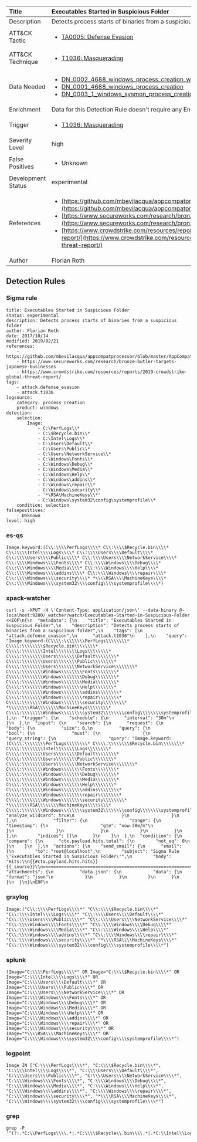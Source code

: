 | Title                | Executables Started in Suspicious Folder                                                                                                                                                 |
|:---------------------|:------------------------------------------------------------------------------------------------------------------------------------------------------------|
| Description          | Detects process starts of binaries from a suspicious folder                                                                                                                                           |
| ATT&amp;CK Tactic    |  <ul><li>[TA0005: Defense Evasion](https://attack.mitre.org/tactics/TA0005)</li></ul>  |
| ATT&amp;CK Technique | <ul><li>[T1036: Masquerading](https://attack.mitre.org/techniques/T1036)</li></ul>  |
| Data Needed          | <ul><li>[DN_0002_4688_windows_process_creation_with_commandline](../Data_Needed/DN_0002_4688_windows_process_creation_with_commandline.md)</li><li>[DN_0001_4688_windows_process_creation](../Data_Needed/DN_0001_4688_windows_process_creation.md)</li><li>[DN_0003_1_windows_sysmon_process_creation](../Data_Needed/DN_0003_1_windows_sysmon_process_creation.md)</li></ul>  |
| Enrichment           |  Data for this Detection Rule doesn't require any Enrichments.  |
| Trigger              | <ul><li>[T1036: Masquerading](../Triggers/T1036.md)</li></ul>  |
| Severity Level       | high |
| False Positives      | <ul><li>Unknown</li></ul>  |
| Development Status   | experimental |
| References           | <ul><li>[https://github.com/mbevilacqua/appcompatprocessor/blob/master/AppCompatSearch.txt](https://github.com/mbevilacqua/appcompatprocessor/blob/master/AppCompatSearch.txt)</li><li>[https://www.secureworks.com/research/bronze-butler-targets-japanese-businesses](https://www.secureworks.com/research/bronze-butler-targets-japanese-businesses)</li><li>[https://www.crowdstrike.com/resources/reports/2019-crowdstrike-global-threat-report/](https://www.crowdstrike.com/resources/reports/2019-crowdstrike-global-threat-report/)</li></ul>  |
| Author               | Florian Roth |


## Detection Rules

### Sigma rule

```
title: Executables Started in Suspicious Folder
status: experimental
description: Detects process starts of binaries from a suspicious folder
author: Florian Roth
date: 2017/10/14
modified: 2019/02/21
references:
    - https://github.com/mbevilacqua/appcompatprocessor/blob/master/AppCompatSearch.txt
    - https://www.secureworks.com/research/bronze-butler-targets-japanese-businesses
    - https://www.crowdstrike.com/resources/reports/2019-crowdstrike-global-threat-report/
tags:
    - attack.defense_evasion
    - attack.t1036
logsource:
    category: process_creation
    product: windows
detection:
    selection:
        Image:
            - C:\PerfLogs\\*
            - C:\$Recycle.bin\\*
            - C:\Intel\Logs\\*
            - C:\Users\Default\\*
            - C:\Users\Public\\*
            - C:\Users\NetworkService\\*
            - C:\Windows\Fonts\\*
            - C:\Windows\Debug\\*
            - C:\Windows\Media\\*
            - C:\Windows\Help\\*
            - C:\Windows\addins\\*
            - C:\Windows\repair\\*
            - C:\Windows\security\\*
            - '*\RSA\MachineKeys\\*'
            - C:\Windows\system32\config\systemprofile\\*
    condition: selection
falsepositives:
    - Unknown
level: high

```





### es-qs
    
```
Image.keyword:(C\\:\\\\PerfLogs\\\\* C\\:\\\\$Recycle.bin\\\\* C\\:\\\\Intel\\\\Logs\\\\* C\\:\\\\Users\\\\Default\\\\* C\\:\\\\Users\\\\Public\\\\* C\\:\\\\Users\\\\NetworkService\\\\* C\\:\\\\Windows\\\\Fonts\\\\* C\\:\\\\Windows\\\\Debug\\\\* C\\:\\\\Windows\\\\Media\\\\* C\\:\\\\Windows\\\\Help\\\\* C\\:\\\\Windows\\\\addins\\\\* C\\:\\\\Windows\\\\repair\\\\* C\\:\\\\Windows\\\\security\\\\* *\\\\RSA\\\\MachineKeys\\\\* C\\:\\\\Windows\\\\system32\\\\config\\\\systemprofile\\\\*)
```


### xpack-watcher
    
```
curl -s -XPUT -H \'Content-Type: application/json\' --data-binary @- localhost:9200/_watcher/watch/Executables-Started-in-Suspicious-Folder <<EOF\n{\n  "metadata": {\n    "title": "Executables Started in Suspicious Folder",\n    "description": "Detects process starts of binaries from a suspicious folder",\n    "tags": [\n      "attack.defense_evasion",\n      "attack.t1036"\n    ],\n    "query": "Image.keyword:(C\\\\:\\\\\\\\PerfLogs\\\\\\\\* C\\\\:\\\\\\\\$Recycle.bin\\\\\\\\* C\\\\:\\\\\\\\Intel\\\\\\\\Logs\\\\\\\\* C\\\\:\\\\\\\\Users\\\\\\\\Default\\\\\\\\* C\\\\:\\\\\\\\Users\\\\\\\\Public\\\\\\\\* C\\\\:\\\\\\\\Users\\\\\\\\NetworkService\\\\\\\\* C\\\\:\\\\\\\\Windows\\\\\\\\Fonts\\\\\\\\* C\\\\:\\\\\\\\Windows\\\\\\\\Debug\\\\\\\\* C\\\\:\\\\\\\\Windows\\\\\\\\Media\\\\\\\\* C\\\\:\\\\\\\\Windows\\\\\\\\Help\\\\\\\\* C\\\\:\\\\\\\\Windows\\\\\\\\addins\\\\\\\\* C\\\\:\\\\\\\\Windows\\\\\\\\repair\\\\\\\\* C\\\\:\\\\\\\\Windows\\\\\\\\security\\\\\\\\* *\\\\\\\\RSA\\\\\\\\MachineKeys\\\\\\\\* C\\\\:\\\\\\\\Windows\\\\\\\\system32\\\\\\\\config\\\\\\\\systemprofile\\\\\\\\*)"\n  },\n  "trigger": {\n    "schedule": {\n      "interval": "30m"\n    }\n  },\n  "input": {\n    "search": {\n      "request": {\n        "body": {\n          "size": 0,\n          "query": {\n            "bool": {\n              "must": [\n                {\n                  "query_string": {\n                    "query": "Image.keyword:(C\\\\:\\\\\\\\PerfLogs\\\\\\\\* C\\\\:\\\\\\\\$Recycle.bin\\\\\\\\* C\\\\:\\\\\\\\Intel\\\\\\\\Logs\\\\\\\\* C\\\\:\\\\\\\\Users\\\\\\\\Default\\\\\\\\* C\\\\:\\\\\\\\Users\\\\\\\\Public\\\\\\\\* C\\\\:\\\\\\\\Users\\\\\\\\NetworkService\\\\\\\\* C\\\\:\\\\\\\\Windows\\\\\\\\Fonts\\\\\\\\* C\\\\:\\\\\\\\Windows\\\\\\\\Debug\\\\\\\\* C\\\\:\\\\\\\\Windows\\\\\\\\Media\\\\\\\\* C\\\\:\\\\\\\\Windows\\\\\\\\Help\\\\\\\\* C\\\\:\\\\\\\\Windows\\\\\\\\addins\\\\\\\\* C\\\\:\\\\\\\\Windows\\\\\\\\repair\\\\\\\\* C\\\\:\\\\\\\\Windows\\\\\\\\security\\\\\\\\* *\\\\\\\\RSA\\\\\\\\MachineKeys\\\\\\\\* C\\\\:\\\\\\\\Windows\\\\\\\\system32\\\\\\\\config\\\\\\\\systemprofile\\\\\\\\*)",\n                    "analyze_wildcard": true\n                  }\n                }\n              ],\n              "filter": {\n                "range": {\n                  "timestamp": {\n                    "gte": "now-30m/m"\n                  }\n                }\n              }\n            }\n          }\n        },\n        "indices": []\n      }\n    }\n  },\n  "condition": {\n    "compare": {\n      "ctx.payload.hits.total": {\n        "not_eq": 0\n      }\n    }\n  },\n  "actions": {\n    "send_email": {\n      "email": {\n        "to": "root@localhost",\n        "subject": "Sigma Rule \'Executables Started in Suspicious Folder\'",\n        "body": "Hits:\\n{{#ctx.payload.hits.hits}}{{_source}}\\n================================================================================\\n{{/ctx.payload.hits.hits}}",\n        "attachments": {\n          "data.json": {\n            "data": {\n              "format": "json"\n            }\n          }\n        }\n      }\n    }\n  }\n}\nEOF\n
```


### graylog
    
```
Image:("C\\:\\\\PerfLogs\\\\*" "C\\:\\\\$Recycle.bin\\\\*" "C\\:\\\\Intel\\\\Logs\\\\*" "C\\:\\\\Users\\\\Default\\\\*" "C\\:\\\\Users\\\\Public\\\\*" "C\\:\\\\Users\\\\NetworkService\\\\*" "C\\:\\\\Windows\\\\Fonts\\\\*" "C\\:\\\\Windows\\\\Debug\\\\*" "C\\:\\\\Windows\\\\Media\\\\*" "C\\:\\\\Windows\\\\Help\\\\*" "C\\:\\\\Windows\\\\addins\\\\*" "C\\:\\\\Windows\\\\repair\\\\*" "C\\:\\\\Windows\\\\security\\\\*" "*\\\\RSA\\\\MachineKeys\\\\*" "C\\:\\\\Windows\\\\system32\\\\config\\\\systemprofile\\\\*")
```


### splunk
    
```
(Image="C:\\\\PerfLogs\\\\*" OR Image="C:\\\\$Recycle.bin\\\\*" OR Image="C:\\\\Intel\\\\Logs\\\\*" OR Image="C:\\\\Users\\\\Default\\\\*" OR Image="C:\\\\Users\\\\Public\\\\*" OR Image="C:\\\\Users\\\\NetworkService\\\\*" OR Image="C:\\\\Windows\\\\Fonts\\\\*" OR Image="C:\\\\Windows\\\\Debug\\\\*" OR Image="C:\\\\Windows\\\\Media\\\\*" OR Image="C:\\\\Windows\\\\Help\\\\*" OR Image="C:\\\\Windows\\\\addins\\\\*" OR Image="C:\\\\Windows\\\\repair\\\\*" OR Image="C:\\\\Windows\\\\security\\\\*" OR Image="*\\\\RSA\\\\MachineKeys\\\\*" OR Image="C:\\\\Windows\\\\system32\\\\config\\\\systemprofile\\\\*")
```


### logpoint
    
```
Image IN ["C:\\\\PerfLogs\\\\*", "C:\\\\$Recycle.bin\\\\*", "C:\\\\Intel\\\\Logs\\\\*", "C:\\\\Users\\\\Default\\\\*", "C:\\\\Users\\\\Public\\\\*", "C:\\\\Users\\\\NetworkService\\\\*", "C:\\\\Windows\\\\Fonts\\\\*", "C:\\\\Windows\\\\Debug\\\\*", "C:\\\\Windows\\\\Media\\\\*", "C:\\\\Windows\\\\Help\\\\*", "C:\\\\Windows\\\\addins\\\\*", "C:\\\\Windows\\\\repair\\\\*", "C:\\\\Windows\\\\security\\\\*", "*\\\\RSA\\\\MachineKeys\\\\*", "C:\\\\Windows\\\\system32\\\\config\\\\systemprofile\\\\*"]
```


### grep
    
```
grep -P '^(?:.*C:\\PerfLogs\\\\.*|.*C:\\\\$Recycle\\.bin\\\\.*|.*C:\\Intel\\Logs\\\\.*|.*C:\\Users\\Default\\\\.*|.*C:\\Users\\Public\\\\.*|.*C:\\Users\\NetworkService\\\\.*|.*C:\\Windows\\Fonts\\\\.*|.*C:\\Windows\\Debug\\\\.*|.*C:\\Windows\\Media\\\\.*|.*C:\\Windows\\Help\\\\.*|.*C:\\Windows\\addins\\\\.*|.*C:\\Windows\\repair\\\\.*|.*C:\\Windows\\security\\\\.*|.*.*\\RSA\\MachineKeys\\\\.*|.*C:\\Windows\\system32\\config\\systemprofile\\\\.*)'
```



